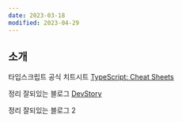 ```yaml
---
date: 2023-03-18
modified: 2023-04-29
---
```


## 소개

타입스크립트 공식 치트시트
[TypeScript: Cheat Sheets](https://www.typescriptlang.org/cheatsheets)

정리 잘되있는 블로그
[DevStory](https://developer-talk.tistory.com/)

정리 잘되있는 블로그 2
